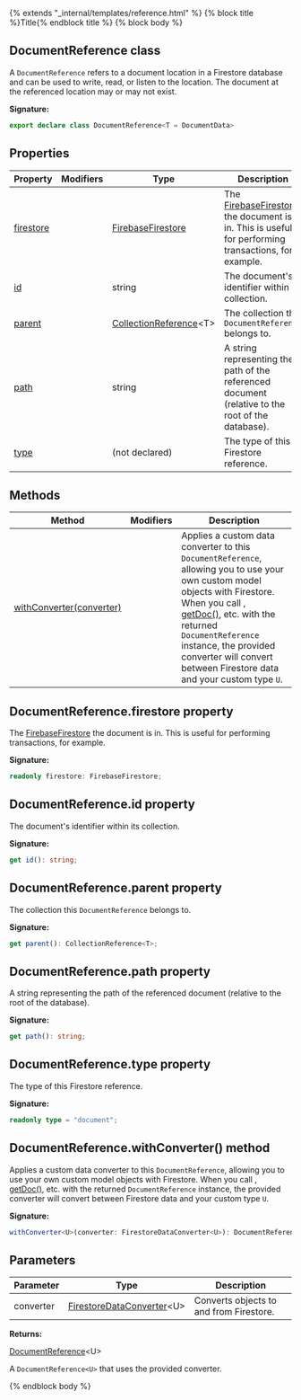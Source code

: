 {% extends "_internal/templates/reference.html" %}
{% block title %}Title{% endblock title %}
{% block body %}

## DocumentReference class

A `DocumentReference` refers to a document location in a Firestore database and can be used to write, read, or listen to the location. The document at the referenced location may or may not exist.

<b>Signature:</b>

```typescript
export declare class DocumentReference<T = DocumentData> 
```

## Properties

|  Property | Modifiers | Type | Description |
|  --- | --- | --- | --- |
|  [firestore](./firestore_lite.documentreference.md#documentreferencefirestore_property) |  | [FirebaseFirestore](./firestore_lite.firebasefirestore.md#firebasefirestore_class) | The [FirebaseFirestore](./firestore_.firebasefirestore.md#firebasefirestore_class) the document is in. This is useful for performing transactions, for example. |
|  [id](./firestore_lite.documentreference.md#documentreferenceid_property) |  | string | The document's identifier within its collection. |
|  [parent](./firestore_lite.documentreference.md#documentreferenceparent_property) |  | [CollectionReference](./firestore_lite.collectionreference.md#collectionreference_class)<!-- -->&lt;T&gt; | The collection this <code>DocumentReference</code> belongs to. |
|  [path](./firestore_lite.documentreference.md#documentreferencepath_property) |  | string | A string representing the path of the referenced document (relative to the root of the database). |
|  [type](./firestore_lite.documentreference.md#documentreferencetype_property) |  | (not declared) | The type of this Firestore reference. |

## Methods

|  Method | Modifiers | Description |
|  --- | --- | --- |
|  [withConverter(converter)](./firestore_lite.documentreference.md#documentreferencewithconverter_method) |  | Applies a custom data converter to this <code>DocumentReference</code>, allowing you to use your own custom model objects with Firestore. When you call , [getDoc()](./firestore_.md#getdoc_function)<!-- -->, etc. with the returned <code>DocumentReference</code> instance, the provided converter will convert between Firestore data and your custom type <code>U</code>. |

## DocumentReference.firestore property

The [FirebaseFirestore](./firestore_.firebasefirestore.md#firebasefirestore_class) the document is in. This is useful for performing transactions, for example.

<b>Signature:</b>

```typescript
readonly firestore: FirebaseFirestore;
```

## DocumentReference.id property

The document's identifier within its collection.

<b>Signature:</b>

```typescript
get id(): string;
```

## DocumentReference.parent property

The collection this `DocumentReference` belongs to.

<b>Signature:</b>

```typescript
get parent(): CollectionReference<T>;
```

## DocumentReference.path property

A string representing the path of the referenced document (relative to the root of the database).

<b>Signature:</b>

```typescript
get path(): string;
```

## DocumentReference.type property

The type of this Firestore reference.

<b>Signature:</b>

```typescript
readonly type = "document";
```

## DocumentReference.withConverter() method

Applies a custom data converter to this `DocumentReference`<!-- -->, allowing you to use your own custom model objects with Firestore. When you call , [getDoc()](./firestore_.md#getdoc_function)<!-- -->, etc. with the returned `DocumentReference` instance, the provided converter will convert between Firestore data and your custom type `U`<!-- -->.

<b>Signature:</b>

```typescript
withConverter<U>(converter: FirestoreDataConverter<U>): DocumentReference<U>;
```

## Parameters

|  Parameter | Type | Description |
|  --- | --- | --- |
|  converter | [FirestoreDataConverter](./firestore_lite.firestoredataconverter.md#firestoredataconverter_interface)<!-- -->&lt;U&gt; | Converts objects to and from Firestore. |

<b>Returns:</b>

[DocumentReference](./firestore_lite.documentreference.md#documentreference_class)<!-- -->&lt;U&gt;

A `DocumentReference<U>` that uses the provided converter.

{% endblock body %}

